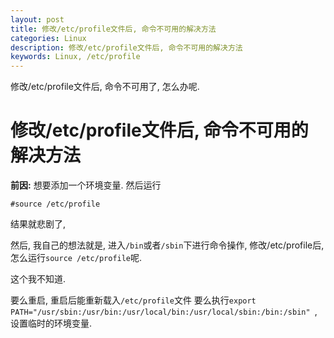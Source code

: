 ```yaml
---
layout: post
title: 修改/etc/profile文件后, 命令不可用的解决方法
categories: Linux
description: 修改/etc/profile文件后, 命令不可用的解决方法
keywords: Linux, /etc/profile
---
```


修改/etc/profile文件后, 命令不可用了, 怎么办呢. 

# 修改/etc/profile文件后, 命令不可用的解决方法

**前因:**
想要添加一个环境变量. 
然后运行

```
#source /etc/profile
```

结果就悲剧了, 

然后, 我自己的想法就是, 进入`/bin`或者`/sbin`下进行命令操作, 修改/etc/profile后, 怎么运行`source /etc/profile`呢.

这个我不知道. 

要么重启, 重启后能重新载入`/etc/profile`文件
要么执行`export PATH="/usr/sbin:/usr/bin:/usr/local/bin:/usr/local/sbin:/bin:/sbin" `, 设置临时的环境变量. 







